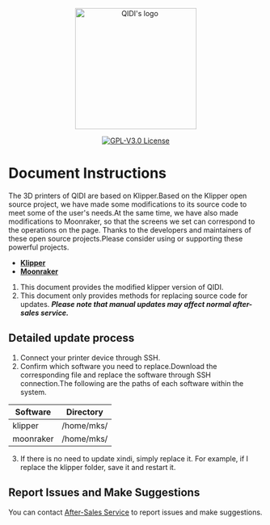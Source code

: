 <p align="center"><img src="https://github.com/QIDITECH/QIDI_MAX3/blob/main/other/QIDI.png" height="240" alt="QIDI's logo" /></p>
<p align="center"><a href="https://github.com/QIDITECH/QIDI_MAX3/blob/main/other/qidi.svg"><img alt="GPL-V3.0 License" src="other/qidi.svg"></a></p>

# Document Instructions
The 3D printers of QIDI are based on Klipper.Based on the Klipper open source project, we have made some modifications to its source code to meet some of the user's needs.At the same time, we have also made modifications to Moonraker, so that the screens we set can correspond to the operations on the page.
Thanks to the developers and maintainers of these open source projects.Please consider using or supporting these powerful projects.
- <a href="https://github.com/Klipper3d/klipper">**Klipper**</a>
- <a href="https://github.com/Arksine/moonraker">**Moonraker**</a>

1. This document provides the modified klipper version of QIDI.
2. This document only provides methods for replacing source code for updates.
***Please note that manual updates may affect normal after-sales service.***  

## Detailed update process
1. Connect your printer device through SSH.
2. Confirm which software you need to replace.Download the corresponding file and replace the software through SSH connection.The following are the paths of each software within the system.

  Software|Directory
  ---|---
  klipper|/home/mks/
  moonraker|/home/mks/

3. If there is no need to update xindi, simply replace it. For example, if I replace the klipper folder, save it and restart it.

## Report Issues and Make Suggestions
You can contact [After-Sales Service](https://qidi3d.com/pages/warranty-policy-after-sales-support) to report issues and make suggestions.













  

